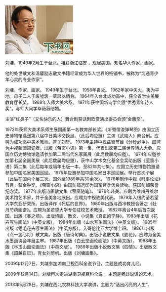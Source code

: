 ![8cb1cb134954092382ba141e9258d109b2de49fa.jpg](vx_images/28712415245828.jpeg)

刘墉，1949年2月生于台北，祖籍浙江临安  ，现居美国。知名华人作家、画家。

他的处世散文和温馨励志散文书籍经常成为华人世界的畅销书，被称为“沟通青少年心灵的专业作家”。

刘墉，作家、画家。
1949年生于台北。
1958年丧父。
1962年家中失火，夷为平地。母子二人于废墟筑一草房以栖身。
1964年入台北成功高中，获全省学生美展教育厅长奖。
1968年入师大美术系。
1971年获中国新诗学会颁“优秀青年诗人奖”。与师大同学毕薇薇结婚。

主演“红鼻子”（又名快乐的人）舞台剧获话剧欣赏演出委员会颁“金鼎奖”。

1972年获师大美术系师生展国画第一名教育部长奖。《听蜀僧浚弹琴图》由国立历史博物馆选送第八届中日美术交换展。（此后均应邀）主演《武陵人》舞台剧。应聘为成功高中美术教师。育子刘轩。
1973年主持中视益智节目《分秒必争》。应聘为中视新闻部记者。出版《萤窗小语》第一集。代表出席第二届世界诗人大会。应国立历史博物馆邀请参加第二届当代名家画展（此后数届均应邀）。
1974年应邀参加第七届全国美展（此后数届均应邀），获中山学术文化基金会奖助出版《萤窗小语》第二集（此后每年或隔年出版一本，至82年共七集）。应国立历史博物馆邀请参加中国名家美国巡回。
1975年应邀参加中国名家日本巡回展。举行首次个展（此后在国内个展三次。国外至1989年共30余次）。
1976年制作中视《时事论坛》节目。获金钟奖。《萤窗小语》由国防部选印为国军官兵优良读物。获国防部荣誉纪念奖。
1977年出版诗画散文集《萤窗随笔》。
1978年赴美。应聘为维州丹维尔美术馆艺术家，并于全美各地展出。应聘为中视驻美代表。
1979年入纽约圣若望大学东亚研究所。出版译作《死后的世界》。
1980年出版与西冷教授合著之《牡丹芍药画谱》。应聘为圣若望大学专任驻校艺术教授。
1982年离台4年后首次返国。出版《春之烦》。出版诗画、散文、小说集《真正的宁静》。1983年出版《花卉写生画法》（中英文版）。
1984年出版《山水写生画法》（中英文版）。
1985年出版《翎毛花卉写生画法》（中英方版）。入哥伦比亚大学博士班。
1986年出版《点一盏心灯》散文集。出版《唐诗句典》。出版小说散文集《姜花》。应聘为全美水墨画协会年展主审。
1987年出版《白云堂画论画法》（中英文版）。
1988年出版《林玉山画论画法》（中英文版）。
1989年出版小说散文集《四情》。出版散文集《超越自已》。育女刘倚帆。出版《刘墉画集》。

2009年12月7日，刘墉参加湖南卫视百科全说节目，主题是成功育儿经。

2009年12月14日，刘墉再次走进湖南卫视百科全说  ，主题是畅谈说话的艺术。

2013年5月28日，刘墉在西北农林科技大学演讲，主题为“活出闪亮的人生”。